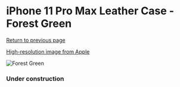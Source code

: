 # iPhone 11 Pro Max Leather Case - Forest Green

[Return to previous page](/iphone_11)

[High-resolution image from Apple](https://store.storeimages.cdn-apple.com/8756/as-images.apple.com/is/MX0C2?wid=4500&hei=4500&fmt=png)

<div style="width: 384px"><img src="/everysource/MX0C2.png" alt="Forest Green"></div>

### Under construction
